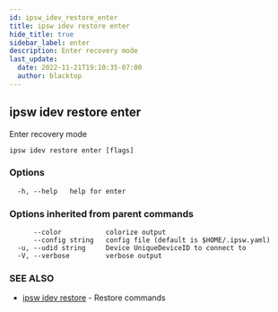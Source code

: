 ```yaml
---
id: ipsw_idev_restore_enter
title: ipsw idev restore enter
hide_title: true
sidebar_label: enter
description: Enter recovery mode
last_update:
  date: 2022-11-21T19:10:35-07:00
  author: blacktop
---
```

## ipsw idev restore enter

Enter recovery mode

```
ipsw idev restore enter [flags]
```

### Options

```
  -h, --help   help for enter
```

### Options inherited from parent commands

```
      --color           colorize output
      --config string   config file (default is $HOME/.ipsw.yaml)
  -u, --udid string     Device UniqueDeviceID to connect to
  -V, --verbose         verbose output
```

### SEE ALSO

* [ipsw idev restore](/docs/cli/restore/ipsw_idev_restore)	 - Restore commands

